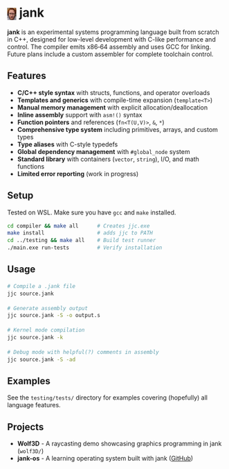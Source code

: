<h1><img src="janky.png" alt="Logo" style="height: 1em; vertical-align: middle;"> jank</h1>

**jank** is an experimental systems programming language built from scratch in C++, designed for low-level development with C-like performance and control. The compiler emits x86‑64 assembly and uses GCC for linking. Future plans include a custom assembler for complete toolchain control.

## Features

- **C/C++ style syntax** with structs, functions, and operator overloads
- **Templates and generics** with compile-time expansion (`template<T>`)
- **Manual memory management** with explicit allocation/deallocation
- **Inline assembly** support with `asm!()` syntax
- **Function pointers** and references (`fn<T(U,V)>`, `&`, `*`)
- **Comprehensive type system** including primitives, arrays, and custom types
- **Type aliases** with C-style typedefs
- **Global dependency management** with `#global_node` system
- **Standard library** with containers (`vector`, `string`), I/O, and math functions
- **Limited error reporting** (work in progress)

## Setup 

Tested on WSL. Make sure you have `gcc` and `make` installed. 

```bash
cd compiler && make all      # Creates jjc.exe
make install                 # adds jjc to PATH
cd ../testing && make all    # Build test runner
./main.exe run-tests         # Verify installation
``` 

## Usage

```bash
# Compile a .jank file
jjc source.jank

# Generate assembly output
jjc source.jank -S -o output.s

# Kernel mode compilation
jjc source.jank -k

# Debug mode with helpful(?) comments in assembly
jjc source.jank -S -ad
```

## Examples

See the `testing/tests/` directory for examples covering (hopefully) all language features. 

## Projects

- **Wolf3D** - A raycasting demo showcasing graphics programming in jank (`wolf3D/`)
- **jank-os** - A learning operating system built with jank ([GitHub](https://github.com/Andwerpz/jank-os))

